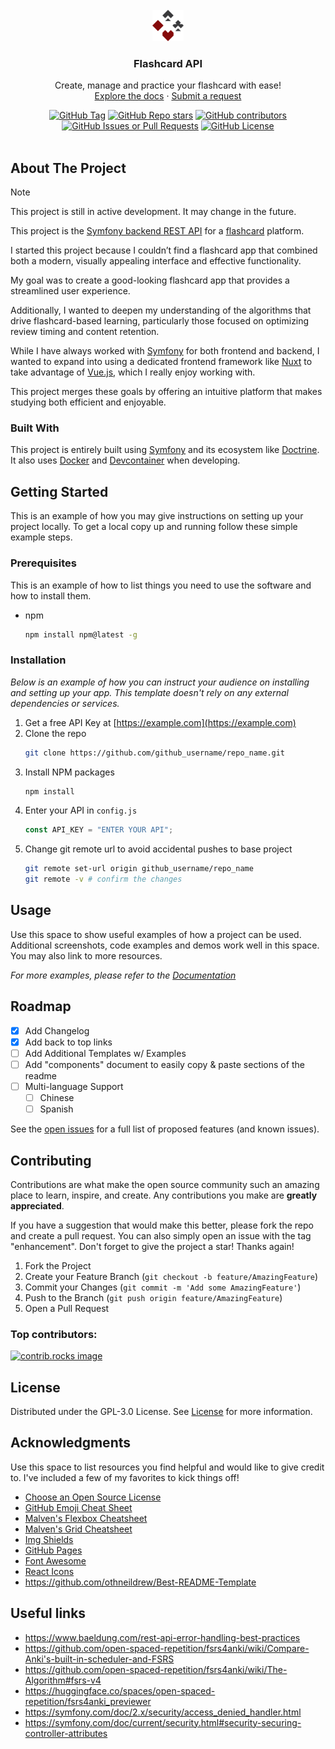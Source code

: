 <br />
<div align="center">
  <a href="https://github.com/MrAnyx/Flashcard-API">
    <img src="https://raw.githubusercontent.com/MrAnyx/Flashcard-App/refs/heads/master/assets/images/logo.png" alt="Logo" width="50" height="50">
  </a>

  <h3 align="center">Flashcard API</h3>

  <p align="center">
    Create, manage and practice your flashcard with ease!
    <br />
    <a href="#">Explore the docs</a>
    ·
    <a href="https://github.com/MrAnyx/Flashcard-API/issues/new/choose">Submit a request</a>
    <br />
  </p>
</div>

<div align="center">
  <a href="https://github.com/MrAnyx/Flashcard-API/tags"><img alt="GitHub Tag" src="https://img.shields.io/github/v/tag/MrAnyx/Flashcard-API"></a>
  <a href="https://github.com/MrAnyx/Flashcard-API/stargazers"><img alt="GitHub Repo stars" src="https://img.shields.io/github/stars/MrAnyx/Flashcard-API?style=flat"></a>
  <a href="https://github.com/MrAnyx/Flashcard-API/graphs/contributors"><img alt="GitHub contributors" src="https://img.shields.io/github/contributors/MrAnyx/Flashcard-API?style=flat"></a>
  <a href="https://github.com/MrAnyx/Flashcard-API/issues"><img alt="GitHub Issues or Pull Requests" src="https://img.shields.io/github/issues-raw/MrAnyx/Flashcard-API?style=flat"></a>
  <a href="https://github.com/MrAnyx/Flashcard-API/blob/master/LICENSE"><img alt="GitHub License" src="https://img.shields.io/github/license/MrAnyx/Flashcard-API?style=flat"></a>
</div>

<br />

## About The Project

<picture>
  <source media="(prefers-color-scheme: dark)" srcset="https://raw.githubusercontent.com/MrAnyx/Flashcard-API/refs/heads/master/assets/dark.png">
  <source media="(prefers-color-scheme: light)" srcset="https://raw.githubusercontent.com/MrAnyx/Flashcard-API/refs/heads/master/assets/light.png">
</picture>

> [!NOTE]
> This project is still in active development. It may change in the future.

This project is the [Symfony backend REST API](https://github.com/MrAnyx/Flashcard-API) for a [flashcard](https://en.wikipedia.org/wiki/Flashcard) platform.

I started this project because I couldn’t find a flashcard app that combined both a modern, visually appealing interface and effective functionality.

My goal was to create a good-looking flashcard app that provides a streamlined user experience.

Additionally, I wanted to deepen my understanding of the algorithms that drive flashcard-based learning, particularly those focused on optimizing review timing and content retention.

While I have always worked with [Symfony](https://symfony.com/) for both frontend and backend, I wanted to expand into using a dedicated frontend framework like [Nuxt](https://nuxt.com/) to take advantage of [Vue.js](https://vuejs.org/), which I really enjoy working with.

This project merges these goals by offering an intuitive platform that makes studying both efficient and enjoyable.

### Built With

This project is entirely built using [Symfony](https://symfony.com/) and its ecosystem like [Doctrine](https://www.doctrine-project.org/). It also uses [Docker](https://www.docker.com/) and [Devcontainer](https://containers.dev/) when developing.

## Getting Started

This is an example of how you may give instructions on setting up your project locally.
To get a local copy up and running follow these simple example steps.

### Prerequisites

This is an example of how to list things you need to use the software and how to install them.

- npm
  ```sh
  npm install npm@latest -g
  ```

### Installation

_Below is an example of how you can instruct your audience on installing and setting up your app. This template doesn't rely on any external dependencies or services._

1. Get a free API Key at [https://example.com](https://example.com)
2. Clone the repo
   ```sh
   git clone https://github.com/github_username/repo_name.git
   ```
3. Install NPM packages
   ```sh
   npm install
   ```
4. Enter your API in `config.js`
   ```js
   const API_KEY = "ENTER YOUR API";
   ```
5. Change git remote url to avoid accidental pushes to base project
   ```sh
   git remote set-url origin github_username/repo_name
   git remote -v # confirm the changes
   ```

## Usage

Use this space to show useful examples of how a project can be used. Additional screenshots, code examples and demos work well in this space. You may also link to more resources.

_For more examples, please refer to the [Documentation](https://example.com)_

## Roadmap

- [x] Add Changelog
- [x] Add back to top links
- [ ] Add Additional Templates w/ Examples
- [ ] Add "components" document to easily copy & paste sections of the readme
- [ ] Multi-language Support
  - [ ] Chinese
  - [ ] Spanish

See the [open issues](https://github.com/othneildrew/Best-README-Template/issues) for a full list of proposed features (and known issues).

## Contributing

Contributions are what make the open source community such an amazing place to learn, inspire, and create. Any contributions you make are **greatly appreciated**.

If you have a suggestion that would make this better, please fork the repo and create a pull request. You can also simply open an issue with the tag "enhancement".
Don't forget to give the project a star! Thanks again!

1. Fork the Project
2. Create your Feature Branch (`git checkout -b feature/AmazingFeature`)
3. Commit your Changes (`git commit -m 'Add some AmazingFeature'`)
4. Push to the Branch (`git push origin feature/AmazingFeature`)
5. Open a Pull Request

### Top contributors:

<a href="https://github.com/MrAnyx/Flashcard-API/graphs/contributors">
  <img src="https://contrib.rocks/image?repo=MrAnyx/Flashcard-API" alt="contrib.rocks image" />
</a>

## License

Distributed under the GPL-3.0 License. See [License](https://github.com/MrAnyx/Flashcard-API/blob/master/LICENSE) for more information.

## Acknowledgments

Use this space to list resources you find helpful and would like to give credit to. I've included a few of my favorites to kick things off!

- [Choose an Open Source License](https://choosealicense.com)
- [GitHub Emoji Cheat Sheet](https://www.webpagefx.com/tools/emoji-cheat-sheet)
- [Malven's Flexbox Cheatsheet](https://flexbox.malven.co/)
- [Malven's Grid Cheatsheet](https://grid.malven.co/)
- [Img Shields](https://shields.io)
- [GitHub Pages](https://pages.github.com)
- [Font Awesome](https://fontawesome.com)
- [React Icons](https://react-icons.github.io/react-icons/search)
- https://github.com/othneildrew/Best-README-Template

## Useful links

- https://www.baeldung.com/rest-api-error-handling-best-practices
- https://github.com/open-spaced-repetition/fsrs4anki/wiki/Compare-Anki's-built-in-scheduler-and-FSRS
- https://github.com/open-spaced-repetition/fsrs4anki/wiki/The-Algorithm#fsrs-v4
- https://huggingface.co/spaces/open-spaced-repetition/fsrs4anki_previewer
- https://symfony.com/doc/2.x/security/access_denied_handler.html
- https://symfony.com/doc/current/security.html#security-securing-controller-attributes
